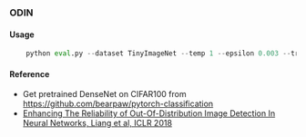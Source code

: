 ### ODIN

#### Usage
```python
    python eval.py --dataset TinyImageNet --temp 1 --epsilon 0.003 --transform Crop
```

#### Reference
- Get pretrained DenseNet on CIFAR100 from https://github.com/bearpaw/pytorch-classification
- [Enhancing The Reliability of Out-Of-Distribution Image Detection In Neural Networks, Liang et al, ICLR 2018](https://arxiv.org/pdf/1706.02690.pdf)
